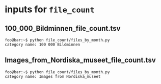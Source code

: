 # inputs for `file_count`

## 100_000_Bildminnen_file_count.tsv

```console
foo@bar:~$ python file_count/files_by_month.py
category name: 100 000 Bildminnen
```

## Images_from_Nordiska_museet_file_count.tsv

```console
foo@bar:~$ python file_count/files_by_month.py
category name: Images from Nordiska_museet
```
